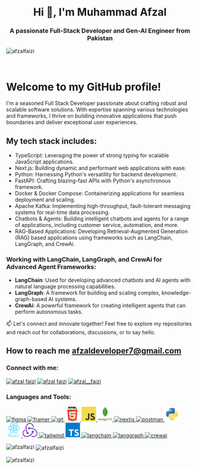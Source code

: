 <h1 align="center">Hi 👋, I'm Muhammad Afzal</h1>
<h3 align="center">A passionate Full-Stack Developer and Gen-AI Engineer from Pakistan</h3>

<p align="left"> <img src="https://komarev.com/ghpvc/?username=afzalfaizi&label=Profile%20views&color=0e75b6&style=flat" alt="afzalfaizi" /> </p>

<p align="left"> <a href="https://twitter.com/" target="blank"><img src="https://img.shields.io/twitter/follow/?logo=twitter&style=for-the-badge" alt="" /></a> </p>

# Welcome to my GitHub profile!
I'm a seasoned Full Stack Developer passionate about crafting robust and scalable software solutions. With expertise spanning various technologies and frameworks, I thrive on building innovative applications that push boundaries and deliver exceptional user experiences.

## My tech stack includes:

- TypeScript: Leveraging the power of strong typing for scalable JavaScript applications.
- Next.js: Building dynamic and performant web applications with ease.
- Python: Harnessing Python's versatility for backend development.
- FastAPI: Crafting blazing-fast APIs with Python's asynchronous framework.
- Docker & Docker Compose: Containerizing applications for seamless deployment and scaling.
- Apache Kafka: Implementing high-throughput, fault-tolerant messaging systems for real-time data processing.
- Chatbots & Agents: Building intelligent chatbots and agents for a range of applications, including customer service, automation, and more.
- RAG-Based Applications: Developing Retrieval-Augmented Generation (RAG) based applications using frameworks such as LangChain, LangGraph, and CrewAi.

### Working with LangChain, LangGraph, and CrewAi for Advanced Agent Frameworks:
- **LangChain**: Used for developing advanced chatbots and AI agents with natural language processing capabilities.
- **LangGraph**: A framework for building and scaling complex, knowledge-graph-based AI systems.
- **CrewAi**: A powerful framework for creating intelligent agents that can perform autonomous tasks.

📫 Let's connect and innovate together! Feel free to explore my repositories and reach out for collaborations, discussions, or to say hello.

## How to reach me **afzaldeveloper7@gmail.com**

<h3 align="left">Connect with me:</h3>
<p align="left">
<a href="https://www.linkedin.com/in/mafzalfaizi/" target="blank"><img align="center" src="https://raw.githubusercontent.com/rahuldkjain/github-profile-readme-generator/master/src/images/icons/Social/linked-in-alt.svg" alt="afzal faizi" height="30" width="40" /></a>
<a href="https://www.facebook.com/Afzalfaizii" target="blank"><img align="center" src="https://raw.githubusercontent.com/rahuldkjain/github-profile-readme-generator/master/src/images/icons/Social/facebook.svg" alt="afzal faizi" height="30" width="40" /></a>
<a href="https://www.instagram.com/afzal__faizi/" target="blank"><img align="center" src="https://raw.githubusercontent.com/rahuldkjain/github-profile-readme-generator/master/src/images/icons/Social/instagram.svg" alt="afzal__faizi" height="30" width="40" /></a>
</p>

<h3 align="left">Languages and Tools:</h3>
<p align="left"> <a href="https://www.figma.com/" target="_blank" rel="noreferrer"> <img src="https://www.vectorlogo.zone/logos/figma/figma-icon.svg" alt="figma" width="40" height="40"/> </a> <a href="https://www.framer.com/" target="_blank" rel="noreferrer"> <img src="https://www.vectorlogo.zone/logos/framer/framer-icon.svg" alt="framer" width="40" height="40"/> </a> <a href="https://git-scm.com/" target="_blank" rel="noreferrer"> <img src="https://www.vectorlogo.zone/logos/git-scm/git-scm-icon.svg" alt="git" width="40" height="40"/> </a> <a href="https://www.w3.org/html/" target="_blank" rel="noreferrer"> <img src="https://raw.githubusercontent.com/devicons/devicon/master/icons/html5/html5-original-wordmark.svg" alt="html5" width="40" height="40"/> </a> <a href="https://developer.mozilla.org/en-US/docs/Web/JavaScript" target="_blank" rel="noreferrer"> <img src="https://raw.githubusercontent.com/devicons/devicon/master/icons/javascript/javascript-original.svg" alt="javascript" width="40" height="40"/> </a> <a href="https://www.mongodb.com/" target="_blank" rel="noreferrer"> <img src="https://raw.githubusercontent.com/devicons/devicon/master/icons/mongodb/mongodb-original-wordmark.svg" alt="mongodb" width="40" height="40"/> </a> <a href="https://nextjs.org/" target="_blank" rel="noreferrer"> <img src="https://cdn.worldvectorlogo.com/logos/nextjs-2.svg" alt="nextjs" width="40" height="40"/> </a> <a href="https://postman.com" target="_blank" rel="noreferrer"> <img src="https://www.vectorlogo.zone/logos/getpostman/getpostman-icon.svg" alt="postman" width="40" height="40"/> </a> <a href="https://www.python.org" target="_blank" rel="noreferrer"> <img src="https://raw.githubusercontent.com/devicons/devicon/master/icons/python/python-original.svg" alt="python" width="40" height="40"/> </a> <a href="https://reactjs.org/" target="_blank" rel="noreferrer"> <img src="https://raw.githubusercontent.com/devicons/devicon/master/icons/react/react-original-wordmark.svg" alt="react" width="40" height="40"/> </a> <a href="https://redux.js.org" target="_blank" rel="noreferrer"> <img src="https://raw.githubusercontent.com/devicons/devicon/master/icons/redux/redux-original.svg" alt="redux" width="40" height="40"/> </a> <a href="https://tailwindcss.com/" target="_blank" rel="noreferrer"> <img src="https://www.vectorlogo.zone/logos/tailwindcss/tailwindcss-icon.svg" alt="tailwind" width="40" height="40"/> </a> <a href="https://www.typescriptlang.org/" target="_blank" rel="noreferrer"> <img src="https://raw.githubusercontent.com/devicons/devicon/master/icons/typescript/typescript-original.svg" alt="typescript" width="40" height="40"/> </a> <a href="https://www.langchain.com/" target="_blank" rel="noreferrer"> <img src="https://www.vectorlogo.zone/logos/langchain/langchain-icon.svg" alt="langchain" width="40" height="40"/> </a> <a href="https://www.langgraph.com/" target="_blank" rel="noreferrer"> <img src="https://www.vectorlogo.zone/logos/langgraph/langgraph-icon.svg" alt="langgraph" width="40" height="40"/> </a> <a href="https://crewai.com/" target="_blank" rel="noreferrer"> <img src="https://www.vectorlogo.zone/logos/crewai/crewai-icon.svg" alt="crewai" width="40" height="40"/> </a> </p>

<p><img align="left" src="https://github-readme-stats.vercel.app/api/top-langs?username=afzalfaizi&show_icons=true&locale=en&layout=compact" alt="afzalfaizi" /></p>

<p>&nbsp;<img align="center" src="https://github-readme-stats.vercel.app/api?username=afzalfaizi&show_icons=true&locale=en" alt="afzalfaizi" /></p>

<p><img align="center" src="https://github-readme-streak-stats.herokuapp.com/?user=afzalfaizi&" alt="afzalfaizi" /></p>
